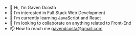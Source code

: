 - 👋 Hi, I’m Gaven Dcosta
- 👀 I’m interested in Full Stack Web Development
- 🌱 I’m currently learning JavaScript and React
- 💞️ I’m looking to collaborate on anything related to Front-End
- 📫 How to reach me gavendcosta@gmail.com

<!---
TeddyGaven/TeddyGaven is a ✨ special ✨ repository because its `README.md` (this file) appears on your GitHub profile.
You can click the Preview link to take a look at your changes.
--->
